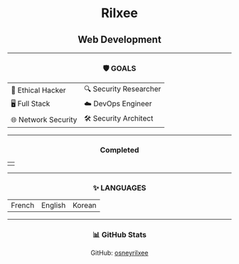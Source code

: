 <h1 align="center">Rilxee</h1>
<h2 align="center">Web Development</h2>

---

<h3 align="center">🛡️ GOALS</h3>

<p align="center">
  
<table align="center">
  <tr>
    <td>🔐 Ethical Hacker</td>
    <td>🔍 Security Researcher</td>
  </tr>
  <tr>
    <td>🖥️ Full Stack</td>
    <td>☁️ DevOps Engineer</td>
  </tr>
  <tr>
    <td>🌐 Network Security</td>
    <td>🛠️ Security Architect</td>
  </tr>
</table>

</p>

---

<h3 align="center">Completed</h3>

<p align="center">

<table align="center">
  <tr>
    <td><a href="<img width="900" height="512" alt="image" src="https://github.com/user-attachments/assets/429641fa-fdf3-4c56-8897-2b33f052d0c0" alt="vscode logo"/></td>
  </tr>
</table>

</p>

---

<h3 align="center">✨ LANGUAGES</h3>

<p align="center">
  
<table align="center">
  <tr>
    <td>French</td>
    <td>English</td>
    <td>Korean</td>
  </tr>
</table>

</p>

---

<h3 align="center">📊 GitHub Stats</h3>

<p align="center">
GitHub: <a href="https://github.com/osneyrilxee">osneyrilxee</a>
</p>
